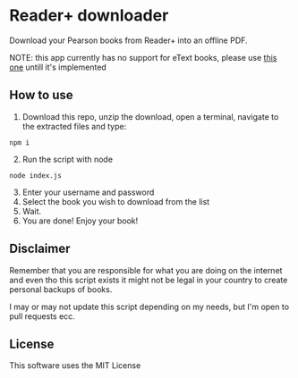 # Reader+ downloader
Download your Pearson books from Reader+ into an offline PDF.

NOTE: this app currently has no support for eText books, please use [this one](https://github.com/lucafont2/pearson-downloader) untill it's implemented

## How to use

1. Download this repo, unzip the download, open a terminal, navigate to the extracted files and type:
```shell
npm i
```
2. Run the script with node
```shell
node index.js
```
3. Enter your username and password
4. Select the book you wish to download from the list
5. Wait.
6. You are done! Enjoy your book!

## Disclaimer

Remember that you are responsible for what you are doing on the internet and even tho this script exists it might not be legal in your country to create personal backups of books.

I may or may not update this script depending on my needs, but I'm open to pull requests ecc.

## License

This software uses the MIT License

